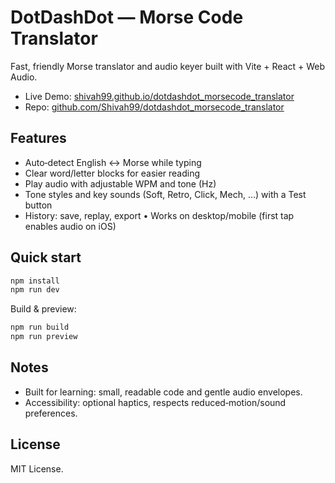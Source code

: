 # DotDashDot — Morse Code Translator

Fast, friendly Morse translator and audio keyer built with Vite + React + Web Audio.

- Live Demo: [shivah99.github.io/dotdashdot_morsecode_translator](https://shivah99.github.io/dotdashdot_morsecode_translator/)
- Repo: [github.com/Shivah99/dotdashdot_morsecode_translator](https://github.com/Shivah99/dotdashdot_morsecode_translator)

## Features
- Auto‑detect English ↔ Morse while typing
- Clear word/letter blocks for easier reading
- Play audio with adjustable WPM and tone (Hz)
- Tone styles and key sounds (Soft, Retro, Click, Mech, …) with a Test button
- History: save, replay, export • Works on desktop/mobile (first tap enables audio on iOS)

## Quick start
```powershell
npm install
npm run dev
```
Build & preview:
```powershell
npm run build
npm run preview
```

## Notes
- Built for learning: small, readable code and gentle audio envelopes.
- Accessibility: optional haptics, respects reduced‑motion/sound preferences.

## License
MIT License.
